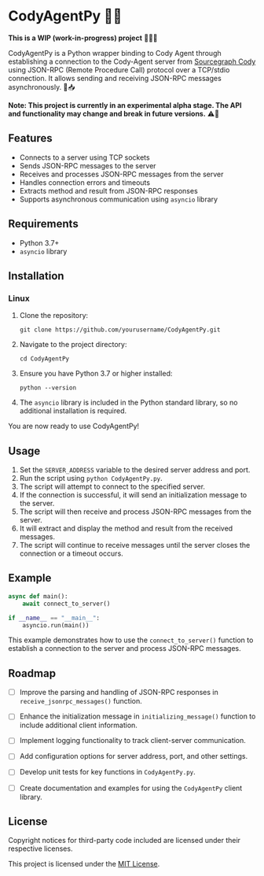 # CodyAgentPy 🐍🤖

**This is a WIP (work-in-progress) project** 🚧👷‍♂️

CodyAgentPy is a Python wrapper binding to Cody Agent through establishing a connection to the Cody-Agent server from [Sourcegraph Cody](https://github.com/sourcegraph/cody) using JSON-RPC (Remote Procedure Call) protocol over a TCP/stdio connection. It allows sending and receiving JSON-RPC messages asynchronously. 📨📥

**Note: This project is currently in an experimental alpha stage. The API and functionality may change and break in future versions.** ⚠️🔧



## Features

- Connects to a server using TCP sockets
- Sends JSON-RPC messages to the server
- Receives and processes JSON-RPC messages from the server
- Handles connection errors and timeouts
- Extracts method and result from JSON-RPC responses
- Supports asynchronous communication using `asyncio` library

## Requirements

- Python 3.7+
- `asyncio` library

## Installation
### Linux

1. Clone the repository:
   ```
   git clone https://github.com/yourusername/CodyAgentPy.git
   ```

2. Navigate to the project directory:
   ```
   cd CodyAgentPy
   ```

3. Ensure you have Python 3.7 or higher installed:
   ```
   python --version
   ```

4. The `asyncio` library is included in the Python standard library, so no additional installation is required.

You are now ready to use CodyAgentPy!


## Usage

1. Set the `SERVER_ADDRESS` variable to the desired server address and port.
2. Run the script using `python CodyAgentPy.py`.
3. The script will attempt to connect to the specified server.
4. If the connection is successful, it will send an initialization message to the server.
5. The script will then receive and process JSON-RPC messages from the server.
6. It will extract and display the method and result from the received messages.
7. The script will continue to receive messages until the server closes the connection or a timeout occurs.

## Example

```python
async def main():
    await connect_to_server()

if __name__ == "__main__":
    asyncio.run(main())
```

This example demonstrates how to use the `connect_to_server()` function to establish a connection to the server and process JSON-RPC messages.

## Roadmap

- [ ] Improve the parsing and handling of JSON-RPC responses in `receive_jsonrpc_messages()` function.
- [ ] Enhance the initialization message in `initializing_message()` function to include additional client information.
- [ ] Implement logging functionality to track client-server communication.
- [ ] Add configuration options for server address, port, and other settings.
- [ ] Develop unit tests for key functions in `CodyAgentPy.py`.
- [ ] Create documentation and examples for using the `CodyAgentPy` client library.


## License

Copyright notices for third-party code included are licensed under their respective licenses.

This project is licensed under the [MIT License](LICENSE).
